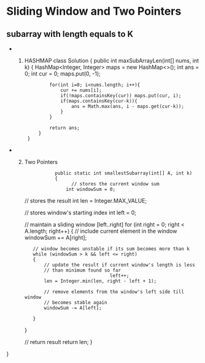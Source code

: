 # Sliding Window and Two Pointers
## subarray with length equals to K
* 1. HASHMAP
          class Solution {
              public int maxSubArrayLen(int[] nums, int k) {
                  HashMap<Integer, Integer> maps = new HashMap<>();
                  int ans = 0;
                  int cur = 0;
                  maps.put(0, -1);

                  for(int i=0; i<nums.length; i++){
                      cur += nums[i];
                      if(!maps.containsKey(cur)) maps.put(cur, i);
                      if(maps.containsKey(cur-k)){
                          ans = Math.max(ans, i - maps.get(cur-k));
                      }
                  }

                  return ans;
              }
          }
* 2. Two Pointers

                    public static int smallestSubarray(int[] A, int k)
                    {
                          // stores the current window sum
                        int windowSum = 0;
		// stores the result
		int len = Integer.MAX_VALUE;

		// stores window's starting index
		int left = 0;

		// maintain a sliding window [left..right]
		for (int right = 0; right < A.length; right++)
		{
			// include current element in the window
			windowSum += A[right];

			// window becomes unstable if its sum becomes more than k
			while (windowSum > k && left <= right)
			{
				// update the result if current window's length is less
				// than minimum found so far
                                        left++;
				len = Integer.min(len, right - left + 1);

				// remove elements from the window's left side till window
				// becomes stable again
				windowSum -= A[left];

			}
		}

		// return result
		return len;
	}

	
}
